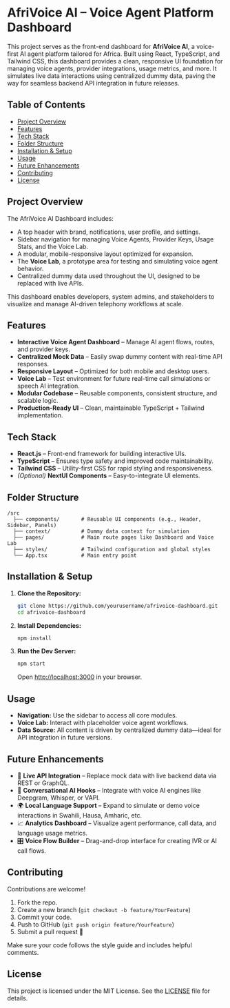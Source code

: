 # AfriVoice AI – Voice Agent Platform Dashboard

This project serves as the front-end dashboard for **AfriVoice AI**, a voice-first AI agent platform tailored for Africa. Built using React, TypeScript, and Tailwind CSS, this dashboard provides a clean, responsive UI foundation for managing voice agents, provider integrations, usage metrics, and more. It simulates live data interactions using centralized dummy data, paving the way for seamless backend API integration in future releases.

## Table of Contents

- [Project Overview](#project-overview)
- [Features](#features)
- [Tech Stack](#tech-stack)
- [Folder Structure](#folder-structure)
- [Installation & Setup](#installation--setup)
- [Usage](#usage)
- [Future Enhancements](#future-enhancements)
- [Contributing](#contributing)
- [License](#license)

## Project Overview

The AfriVoice AI Dashboard includes:

- A top header with brand, notifications, user profile, and settings.
- Sidebar navigation for managing Voice Agents, Provider Keys, Usage Stats, and the Voice Lab.
- A modular, mobile-responsive layout optimized for expansion.
- The **Voice Lab**, a prototype area for testing and simulating voice agent behavior.
- Centralized dummy data used throughout the UI, designed to be replaced with live APIs.

This dashboard enables developers, system admins, and stakeholders to visualize and manage AI-driven telephony workflows at scale.

## Features

- **Interactive Voice Agent Dashboard** – Manage AI agent flows, routes, and provider keys.
- **Centralized Mock Data** – Easily swap dummy content with real-time API responses.
- **Responsive Layout** – Optimized for both mobile and desktop users.
- **Voice Lab** – Test environment for future real-time call simulations or speech AI integration.
- **Modular Codebase** – Reusable components, consistent structure, and scalable logic.
- **Production-Ready UI** – Clean, maintainable TypeScript + Tailwind implementation.

## Tech Stack

- **React.js** – Front-end framework for building interactive UIs.
- **TypeScript** – Ensures type safety and improved code maintainability.
- **Tailwind CSS** – Utility-first CSS for rapid styling and responsiveness.
- *(Optional)* **NextUI Components** – Easy-to-integrate UI elements.

## Folder Structure

```
/src
  ├── components/       # Reusable UI components (e.g., Header, Sidebar, Panels)
  ├── context/          # Dummy data context for simulation
  ├── pages/            # Main route pages like Dashboard and Voice Lab
  ├── styles/           # Tailwind configuration and global styles
  └── App.tsx           # Main entry point
```

## Installation & Setup

1. **Clone the Repository:**
   ```bash
   git clone https://github.com/yourusername/afrivoice-dashboard.git
   cd afrivoice-dashboard
   ```

2. **Install Dependencies:**
   ```bash
   npm install
   ```

3. **Run the Dev Server:**
   ```bash
   npm start
   ```

   Open [http://localhost:3000](http://localhost:3000) in your browser.

## Usage

- **Navigation:** Use the sidebar to access all core modules.
- **Voice Lab:** Interact with placeholder voice agent workflows.
- **Data Source:** All content is driven by centralized dummy data—ideal for API integration in future versions.

## Future Enhancements

- 🔌 **Live API Integration** – Replace mock data with live backend data via REST or GraphQL.
- 🧠 **Conversational AI Hooks** – Integrate with voice AI engines like Deepgram, Whisper, or VAPI.
- 🌍 **Local Language Support** – Expand to simulate or demo voice interactions in Swahili, Hausa, Amharic, etc.
- 📈 **Analytics Dashboard** – Visualize agent performance, call data, and language usage metrics.
- 🎛️ **Voice Flow Builder** – Drag-and-drop interface for creating IVR or AI call flows.

## Contributing

Contributions are welcome!

1. Fork the repo.
2. Create a new branch (`git checkout -b feature/YourFeature`)
3. Commit your code.
4. Push to GitHub (`git push origin feature/YourFeature`)
5. Submit a pull request 🚀

Make sure your code follows the style guide and includes helpful comments.

## License

This project is licensed under the MIT License. See the [LICENSE](LICENSE) file for details.

